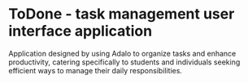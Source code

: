 # ToDone - task management user interface application
Application designed by using Adalo to organize tasks and enhance productivity, catering specifically to students and individuals seeking efficient ways to manage their daily responsibilities.
